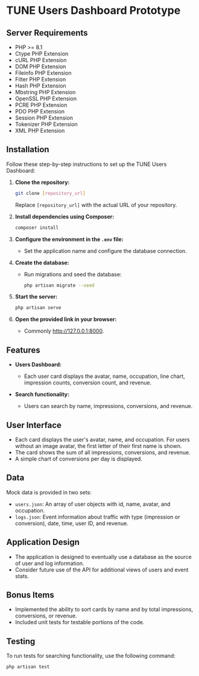 # TUNE Users Dashboard Prototype

## Server Requirements
- PHP >= 8.1
- Ctype PHP Extension
- cURL PHP Extension
- DOM PHP Extension
- Fileinfo PHP Extension
- Filter PHP Extension
- Hash PHP Extension
- Mbstring PHP Extension
- OpenSSL PHP Extension
- PCRE PHP Extension
- PDO PHP Extension
- Session PHP Extension
- Tokenizer PHP Extension
- XML PHP Extension

## Installation

Follow these step-by-step instructions to set up the TUNE Users Dashboard:

1. **Clone the repository:**

    ```bash
    git clone [repository_url]
    ```

    Replace `[repository_url]` with the actual URL of your repository.

2. **Install dependencies using Composer:**

    ```bash
    composer install
    ```

3. **Configure the environment in the `.env` file:**
    - Set the application name and configure the database connection.

4. **Create the database:**
    - Run migrations and seed the database:

        ```bash
        php artisan migrate --seed
        ```

5. **Start the server:**

    ```bash
    php artisan serve
    ```

6. **Open the provided link in your browser:**
    - Commonly http://127.0.0.1:8000.

## Features

- **Users Dashboard:**
  - Each user card displays the avatar, name, occupation, line chart, impression counts, conversion count, and revenue.
  
- **Search functionality:**
  - Users can search by name, impressions, conversions, and revenue.

## User Interface

- Each card displays the user's avatar, name, and occupation. For users without an image avatar, the first letter of their first name is shown.
- The card shows the sum of all impressions, conversions, and revenue.
- A simple chart of conversions per day is displayed.

## Data

Mock data is provided in two sets:

- `users.json`: An array of user objects with id, name, avatar, and occupation.
- `logs.json`: Event information about traffic with type (impression or conversion), date, time, user ID, and revenue.

## Application Design

- The application is designed to eventually use a database as the source of user and log information.
- Consider future use of the API for additional views of users and event stats.

## Bonus Items

- Implemented the ability to sort cards by name and by total impressions, conversions, or revenue.
- Included unit tests for testable portions of the code.

## Testing

To run tests for searching functionality, use the following command:

```bash
php artisan test
```